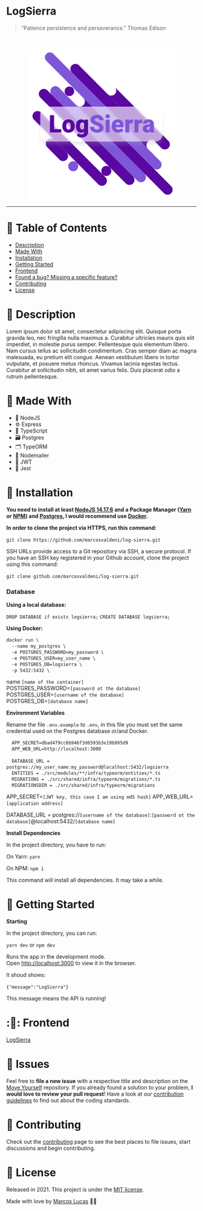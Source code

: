 # LogSierra

> “Patience persistence and perseverance.” Thomas Edison

<br />
<p align="center"><img src=".github/logo.svg?raw=true"/></p>

---

# :pushpin: Table of Contents
* [Description](#memo-description)
* [Made With](#rocket-made-with)
* [Installation](#construction_worker-installation)
* [Getting Started](#runner-getting-started)
* [Frontend](#💅-frontend)
* [Found a bug? Missing a specific feature?](#bug-issues)
* [Contributing](#tada-contributing)
* [License](#closed_book-license)

# :memo: Description
Lorem ipsum dolor sit amet, consectetur adipiscing elit. Quisque porta gravida leo, nec fringilla nulla maximus a. Curabitur ultricies mauris quis elit imperdiet, in molestie purus semper. Pellentesque quis elementum libero. Nam cursus tellus ac sollicitudin condimentum. Cras semper diam ac magna malesuada, eu pretium elit congue. Aenean vestibulum libero in tortor vulputate, et posuere metus rhoncus. Vivamus lacinia egestas lectus. Curabitur at sollicitudin nibh, sit amet varius felis. Duis placerat odio a rutrum pellentesque.

# :rocket: Made With

* 📗 NodeJS
* ⚙️ Express
* 💠 TypeScript
* 🗃 Postgres
* 🗂 TypeORM
* 📧 Nodemailer
* 🔑 JWT
* 🧪 Jest

# :construction_worker: Installation

**You need to install at least [NodeJS 14.17.6](https://nodejs.org/en/download/) and a Package Manager ([Yarn](https://classic.yarnpkg.com/en/docs/install/) or [NPM](https://docs.npmjs.com/)) and [Postgres](https://www.postgresql.org/download/), I would recommend use [Docker](https://www.docker.com/get-started).**

**In order to clone the project via HTTPS, run this command:**

```git clone https://github.com/marcosvaldeni/log-sierra.git```

SSH URLs provide access to a Git repository via SSH, a secure protocol. If you have an SSH key registered in your Github account, clone the project using this command:

```git clone github.com/marcosvaldeni/log-sierra.git```

### Database

**Using a local database:**

`DROP DATABASE if exists logsierra;`
`CREATE DATABASE logsierra;`

**Using Docker:**

```
docker run \
  --name my_postgres \
  -e POSTGRES_PASSWORD=my_password \
  -e POSTGRES_USER=my_user_name \
  -e POSTGRES_DB=logsierra \
  -p 5432:5432 \
```

name `[name of the container]` \
POSTGRES_PASSWORD=`[password ot the database]` \
POSTGRES_USER=`[username of the database]` \
POSTGRES_DB=`[database name]`

**Environment Variables**

Rename the file `.env.example` to `.env`, in this file you must set the same credential used on the Postgres database or/and Docker.

```
  APP_SECRET=dbad479cc6b946f3d6593b3e19b995d9
  APP_WEB_URL=http://localhost:3000

  DATABASE_URL = postgres://my_user_name:my_password@localhost:5432/logsierra
  ENTITIES = ./src/modules/**/infra/typeorm/entities/*.ts
  MIGRATIONS = ./src/shared/infra/typeorm/migrations/*.ts
  MIGRATIONSDIR = ./src/shared/infra/typeorm/migrations
```

  APP_SECRET=`[JWT key, this case I am using md5 hash]`
  APP_WEB_URL=`[application address]`

  DATABASE_URL = postgres://`[username of the database]`:`[password ot the database]`@localhost:5432/`[database name]`


**Install Dependencies**

In the project directory, you have to run:

On Yarn: `yarn`

On NPM: `npm i`

This command will install all dependencies. It may take a while.

# :runner: Getting Started

**Starting**

In the project directory, you can run:

`yarn dev` or `npm dev`

Runs the app in the development mode.\
Open [http://localhost:3000](http://localhost:3000) to view it in the browser.

It shoud shows:

```{"message":"LogSierra"}```

This message means the API is running!

# :💅: Frontend
[LogSierra](https://github.com/marcosvaldeni/LogSierra)

# :bug: Issues

Feel free to **file a new issue** with a respective title and description on the [Move.Yourself](https://github.com/marcosvaldeni/log-sierra/issues) repository. If you already found a solution to your problem, **I would love to review your pull request**! Have a look at our [contribution guidelines](https://github.com/marcosvaldeni/log-sierra/blob/master/CONTRIBUTING.md) to find out about the coding standards.

# :tada: Contributing

Check out the [contributing](https://github.com/marcosvaldeni/log-sierra/blob/master/CONTRIBUTING.md) page to see the best places to file issues, start discussions and begin contributing.

# :closed_book: License

Released in 2021.
This project is under the [MIT license](https://github.com/marcosvaldeni/log-sierra/blob/master/LICENSE).

Made with love by [Marcos Lucas](https://github.com/marcosvaldeni) 💚🚀
